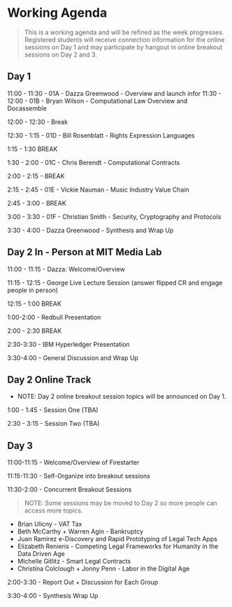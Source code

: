# Working Agenda 

> This is a working agenda and will be refined as the week progresses.  Registered students will receive connection information for the online sessions on Day 1 and may participate by hangout in online breakout sessions on Day 2 and 3.  

## Day 1


11:00 - 11:30 - 01A - Dazza Greenwood - Overview and launch
infor
11:30 - 12:00 - 01B - Bryan Wilson - Computational Law Overview and Docassemble

12:00 - 12:30 - Break

12:30 - 1:15 - 01D - Bill Rosenblatt - Rights Expression Languages

1:15 - 1:30 BREAK

1:30 - 2:00	- 01C - Chris Berendt - Computational Contracts 

2:00 - 2:15 - BREAK

2:15 - 2:45	- 01E - Vickie Nauman - Music Industry Value Chain

2:45 - 3:00 - BREAK

3:00 - 3:30 - 01F - Christian Smith - Security, Cryptography and Protocols

3:30 - 4:00 - Dazza Greenwood - Synthesis and Wrap Up


## Day 2 In - Person at MIT Media Lab


11:00 - 11:15 - Dazza: Welcome/Overview 

11:15 - 12:15 - George Live Lecture Session (answer flipped CR and engage people in person)

12:15 - 1:00 BREAK

1:00-2:00 - Redbull Presentation

2:00 - 2:30 BREAK

2:30-3:30 - IBM Hyperledger Presentation

3:30-4:00 - General Discussion and Wrap Up



## Day 2 Online Track 

* NOTE: Day 2 online breakout session topics will be announced on Day 1. 

1:00 - 1:45 - Session One (TBA)

2:30 - 3:15 - Session Two (TBA)


## Day 3

11:00-11:15 - Welcome/Overview of Firestarter 

11:15-11:30 - Self-Organize into breakout sessions

11:30-2:00 - Concurrent Breakout Sessions

> NOTE: Some sessions may be moved to Day 2 so more people can access more topics. 

* Brian Ulicny - VAT Tax
* Beth McCarthy + Warren Agin - Bankruptcy
* Juan Ramirez e-Discovery and Rapid Prototyping of Legal Tech Apps
* Elizabeth Renieris - Competing Legal Frameworks for Humanity in the Data Driven Age
* Michelle Gitlitz  - Smart Legal Contracts
* Christina Colclough + Jonny Penn - Labor in the Digital Age

2:00-3:30 - Report Out + Discussion for Each Group

3:30-4:00 - Synthesis Wrap Up



